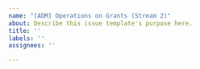 ```yaml
---
name: "[ADM] Operations on Grants (Stream 2)"
about: Describe this issue template's purpose here.
title: ''
labels: ''
assignees: ''

---
```



